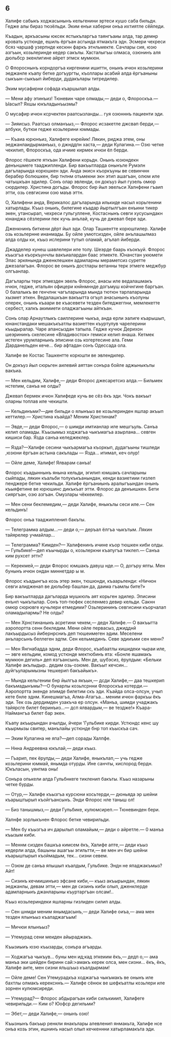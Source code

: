 ## 6

Халифе сабыкъ ходжасынынъ кельгенини эртеси кушо саба бильдн.
Гедже алы бираз тюзёльди.
Эким енъи хаберни онъа ихтиятле сёйледи.

Къадын, аркъасыны юксек ястыкъларгъа таянгъаиы алда, тар демнр кровать устюнде, ешиль ёргъан асгында ятмакъта эдн.
Эсмери чехреси бсяз чаршаф узерпнде кескнн фаркъ этнльмекте.
Сачлары сия, юзю азгъын, козьлеринде кедер сакълы.
Хасталыгъы олмаса, озюнинъ аля дюльбср экенлигине айрет этмск мумкюн.

О Флороснынъ корндоргъа киргенини ишиттн, онынъ ичюн козьлерини эеджанле къапу бетке догъургты, къоллары асабий алда ёргъаныны сыкъын-сыкъып йиберди, дудакълары титредилер.

Эким мусафирни софада къаршылап алды.

— Мени афу этинъиз!
Тюневин чаре олмады,— деди о, Флороскъа.— Ыасыл?
Яхшы юкъладынъызмы?

О мусафир ичюн ксрчектен раатсызланды... гуя озюнннъ пациенти эди.

— Зияисыз.
Раатсыз олманъыз,— Флорос исзакетле джсвап берди,— албуки, бутюи гедже козьлерини юммады.

— Къаиа юрюнъиз, Халифеге кнрейик!
Лякин, риджа этем, оны эеджанлаидырманъыз, о джнддпн хаста,— деди Кулагина.— Озю четке чекилип, Флороскъа, ода ичиие кирмек ичюи ёл берди.

Флорос гёшекте яткъан Халифени корьдн.
Онынъ юзюндекн денъншмеге тааджипленди.
Бир вакъытларда онынъле Румэлн дагъларында корюшкен эди.
Анда экисн къоркъуны ве севинчнн берабер болюшкен, бир тнлнм отьмекни экн этип ашагъан, олюм иле чатышкъан эдилер.
Сонъ олар эвленди, он докъуз йыл гузель омюр сюрдилер.
Христина догъды.
Флорос бир йыл эвельси Халнфени гъаип этти, озь севгисини озю маъв эттн.

О, Халифени анда, Верикалос дагъларында илькиде насыл корьгенини хатырлады.
Къыз оныиъ, билегине къадар йыртылгъан енъини тикер экен, утансырап, чехреси гульгуллене, Костаснынъ севги хусусындакн юнанджа сёзлерини пек кучь анълай, кучь де джевап бере эди.

Дженкнинъ биткени дёрт йыл эди.
Олар Ташкентте корюштилер.
Халифе озь козьлернне инанмады.
Бу ойле умютсизден, ойле анълашылмаз алда олды ки, къыз ислерини тутып оламай, агълап йиберди.

Джадделер кунеш шавлелери иле толу.
Шеэрде баарь къокъуй.
Флорос къызгъа къоркъунчлы вакъиалардан баас этмекте.
Юнанстан укюмети Элас эркянында дженклешкен адамларны мераметсиз суретте джезалагъан.
Флорос ве онынъ достлары ветанны терк этмеге меджбур олгъанлар.

Дагъларпы терк этмезден эвель Флорос, анасы иле ведалашмакъ нчюн, гедже, итальян офицери кнйнмннде догъмуш койчнгине баргъан.
О балалыкъ ве генчлнк чагъларында мында тютюн тарлаларында хызмет эткен.
Ведалашкъан вакъытта огъул анасынынъ къолуны оперек, онынъ къаари ве къасевети тезден битеджегпни, мемлекетте сербест, халкъ акимиети оладжагъыны айткъан.

Сонъ олар Арнаутлыкъ саиллерине чыкъа, анда ерли эалиге къарышып, юнанстандаки мешакъкъатлы вазиеттен къуртулув чарелерини къыдыралар.
Чаре апансыздан тапыла.
Гедже кучюк Дерихон шеэрининъ скелесине «Владивосток» гемиси келип янаша.
Кетмек истеген урумларнынъ эписини озь когертесине ала.
Геми Дарданельден кече... бир афтадан сонъ Одессада ола.

Халифе ве Костас Ташкентте корюшти ве эвлендилер.

Он докъуз йыл сюрьген аилевий аяттан сонъра бойле аджыныкълы вакъиа.

— Мен кельдим, Халифе,— деди Флорос джесаретсиз алда.— Бильмек нстепим, санъа не олды?

Джевап бермек ичюн Халифеде кучь ве сёз ёкъ эди.
Чокъ вакъыт оларны топлав иле чекишти.

— Кельдинъми?—дие бильди о ялынъыз ве козьлеринден яшлар акъып кеттилер.— Христина къайда?
Меним Христинам?

— Эвде,— деди Флорос,— о шимди имтианлар иле мешгъуль.
Санъа келип оламады.
Къызымыз ходжагъа чыкъмагъа азырлана... севген кишиси бар.
Язда санъа келеджеклер.

— Язда?—Халифе сесини чыкъармагъа къоркып, дудагъыны тишледи ,юзюни ёргъан астына сакълады — Язда... итимал, кеч олур!

— Ойле деме, Халифе!
Ялварам санъа!

Флорос къадыннынъ янына кельди, эгилип юмшакъ сачларыны сыйпады, лякин къальби толукъкъанындан, кенди вазиетиии гизлеп пенджере бетке чекильди.
Халифе ёргъаниынъ аралыгъындан онынъ къыяфетине ве юрюшинс дикъкъат этти.
Флорос да денъишкен.
Бети сияргъан, озю азгъан.
Омузлары чёккеилер.

— Мен сени беклемедим,— деди Халифе, яныкълы сеси иле.— Сен кельдинъ!

Флорос онъа тааджипленип бакъты.

— Телеграмма алдым...— деди о,— деръал ёлгъа чыкътым.
Лякин тайярелер учмайлар...

— Телеграмма?
Кимден?— Халифенинъ ичине къор тюшкен киби олды.— Гульбике!—деп къычырды о, козьлеркни къапугъа тиклеп.— Санъа ким рухсет эттн?

— Керекмей,— деди Флорос юмшакъ давуш нде.— О, догъру япты.
Мен бунынъ ичюн ондан миннетдар ы м.

Флорос къадынгъа козь этер экен, тюшюнди, къаарьленди: «Ничюн севги алидженап ве дюльбер башлан да, даима гъамлы бите?»

Бир вакъытларда дагъларда мушкюль аят корьген эдилер.
Эписини енънп чыкътылар.
Сонъ топ-тюфек сесленмез девир кельди.
Сакнн омюр сюрювге кучьлери етмедими?
Озьлерининъ севгисини къорчалап оламадылармы?
Не олды?

— Мен Хрнстинанынъ асретини чекем,— дедн Халифе.— О вакъытта аэропортта сенн бекледим.
Мени ойле первасыз, джидднй лакъырдысыз йибернрсниъ деп тюшеимеген эдим.
Меселени анъларсынъ беллеген эдпм.
Сен кельмединъ.
Севе эдииъми сен менн?

— Мен Янгнабадда эднм, деди Флорос, къабаатлы кишидеки чыраи иле,— эвге кельдим, комод устюнде мектюбинъ ята: «Бонле яшамакъ мумкюн дегиль» деп язгъансынъ.
Мен де, шубэсиз, ёрулдым: «Бельки Халифе акълыдыр.. дедим озь-озюме.
Вакъыт кечсин... дуйгъуларымызны тешкерип бакъайыкъ».

— Мында кельгеним бнр йылгъа якъын,— дсди Халифе,— даа тешкерип бакъмадынъмы?—О бунарлы козьлсрнни Флороскъа котерди.— Аэропортта экенде элимде билетим скъ эди.
Къайда олса-олсун, учып кете бнле эднм.
Кинешмагъа, Алма-Атагъа... меним ичюн фаркъы ёкъ эди.
Тек озь дердимден узакъча ер олсун.
«Манъа, шимди учаджакъ тайярсге билет беринъиз...— дсп ялвардым,— ве тездже!» Къара-Наймангъа билет бар экен.

Къапу акъырындан ачылды, йчери 'Гульбике кирди.
Устюндс кенс шу къырмызы свитер, манълайы устюнде бнр топ къыскъа сач.

— Эким Кулагина не япа?—деп сорады Халпфе.

— Ннна Андреевна юкълай,— деди къыз.

— Гъарип, пек ёрулды,— деди Халифе, яныкълап,— учь гедже козьлерини юммай, янымда отурды.
Ине санчты, кислород бердн.
Юкъласын, уянтма оны!

Сонъра опькели алда Гульбнкеге тикленип бакъты.
Къыз назарыны четке бурды.

— Отур,— Халифе къызгъа курсюни косьтерди,— дюньяда эр шейни къарыштырып къойгъансынъ.
Энди Флорос нле таныш ол!

— Биз танышмыз,— деди Гульбике, кулюмсиреп.— Тюневинден бери.

Халнфе зорлыкънен Флорос бетке чевирильди.

— Мен бу къызгъа ич дарылып оламайым,— деди о айретле.— 0 манъа къызым киби.

— Меннм сизден башкъа кимсем ёкъ, Халифе апте,— деди къыз кедерли алда, башыны ашагъы эгильтти,— ве мен ич бир шейни къарыштырып къоймадым, тек... сизни севем.

— Озюм де санъа япышып къалдым, Гульбике.
Эндн не япаджакъмыз?
Айт!

— Сизинъ кечмишинъиз эфсане киби,— къыз акъырындан, лякин эеджанлы, девам этти,— мен де сизинъ киби олып, дженклерде адамларныиъ джанларыны къуртаргъан олсам!..

Къыз козьлериндеки яшларны гизлиден силип алды.

— Сен шнмди меним янымдасынъ,— деди Халифе оиъа,— ама мен тезден ялынъыз къаладжагъым!

— Мичюи ялынъыз?

— Утемурад сени меиден айыраджакъ.

Къызиыиъ юзю къызарды, соиъра агъарды.

— Ходжагъа чыкъув... буны мен ид;кад эткеиим ёкъ,— дедп о,— ама манъа эки шейден биринн сай:>амакъ керек олса, мен сизни... ёкъ, ёкъ, Халифе аите, мен сизни яльшъыз къалдырмам!

— Ойле деме!
Сен Утемурадкъа ходжагъа чыкъмакъ ве онынъ иле бахтлы олмакъ керексннъ.— Халифе сёнюк ве шефкъатлы козьлери иле зорнен кулюмсиреди.

— Утемурад?— Флорос абдырагъан киби силькииип, Халифеге чевирильди.— Ким о?
Юофср дегильми?

— Эбет,— деди Халифе,— онынъ озю!

Къызнынъ бакъыр ренкли янакълары алевленип янмакьта, Халифе нсе онъа козь этин, ишнинъ насыл олып кечкеннни хатырламакъта эди.

